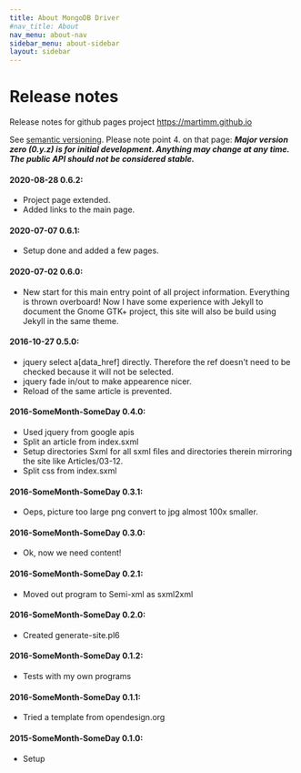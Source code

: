```yaml
---
title: About MongoDB Driver
#nav_title: About
nav_menu: about-nav
sidebar_menu: about-sidebar
layout: sidebar
---
```

# Release notes

Release notes for github pages project https://martimm.github.io

See [semantic versioning](http://semver.org/). Please note point 4. on that page: **_Major version zero (0.y.z) is for initial development. Anything may change at any time. The public API should not be considered stable._**

#### 2020-08-28 0.6.2:
  - Project page extended.
  - Added links to the main page.

#### 2020-07-07 0.6.1:
  - Setup done and added a few pages.

#### 2020-07-02 0.6.0:
  - New start for this main entry point of all project information. Everything is thrown overboard! Now I have some experience with Jekyll to document the Gnome GTK+ project, this site will also be build using Jekyll in the same theme.

#### 2016-10-27 0.5.0:
  - jquery select a[data_href] directly. Therefore the ref doesn't need to be checked because it will not be selected.
  - jquery fade in/out to make appearence nicer.
  - Reload of the same article is prevented.

#### 2016-SomeMonth-SomeDay 0.4.0:
  - Used jquery from google apis
  - Split an article from index.sxml
  - Setup directories Sxml for all sxml files and directories therein mirroring the site like Articles/03-12.
  - Split css from index.sxml

#### 2016-SomeMonth-SomeDay 0.3.1:
  - Oeps, picture too large png convert to jpg almost 100x smaller.

#### 2016-SomeMonth-SomeDay 0.3.0:
  - Ok, now we need content!

#### 2016-SomeMonth-SomeDay 0.2.1:
  - Moved out program to Semi-xml as sxml2xml

#### 2016-SomeMonth-SomeDay 0.2.0:
  - Created generate-site.pl6

#### 2016-SomeMonth-SomeDay 0.1.2:
  - Tests with my own programs

#### 2016-SomeMonth-SomeDay 0.1.1:
  - Tried a template from opendesign.org

#### 2015-SomeMonth-SomeDay 0.1.0:
  - Setup
